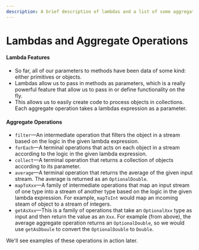 ```yaml
---
description: A brief description of lambdas and a list of some aggregate operations.
---
```


# Lambdas and Aggregate Operations

#### Lambda Features

* So far, all of our parameters to methods have been data of some kind: either primitives or objects.
* Lambdas allow us to pass in methods as parameters, which is a really powerful feature that allow us to pass in or define functionality on the fly.
* This allows us to easily create code to process objects in collections. Each aggregate operation takes a lambdas expression as a parameter. 

#### Aggregate Operations

* `filter`—An intermediate operation that filters the object in a stream based on the logic in the given lambda expression.
* `forEach`—A terminal operations that acts on each object in a stream according to the logic in the given lambda expression.
* `collect`—A terminal operation that returns a collection of objects according to its parameter.
* `average`—A terminal operation that returns the average of the given input stream. The average is returned as an `OptionalDouble`.
* `mapToXxx`—A family of intermediate operations that map an input stream of one type into a stream of another type based on the logic in the given lambda expression. For example, `mapToInt` would map an incoming steam of object to a stream of integers.
* `getAsXxx`—This is a family of operations that take an `OptionalXxx` type as input and then return the value as an `Xxx`. For example \(from above\), the average aggregate operation returns an `OptionalDouble`, so we would use `getAsDboule` to convert the `OptionalDouble` to `Double`.

We'll see examples of these operations in action later.

